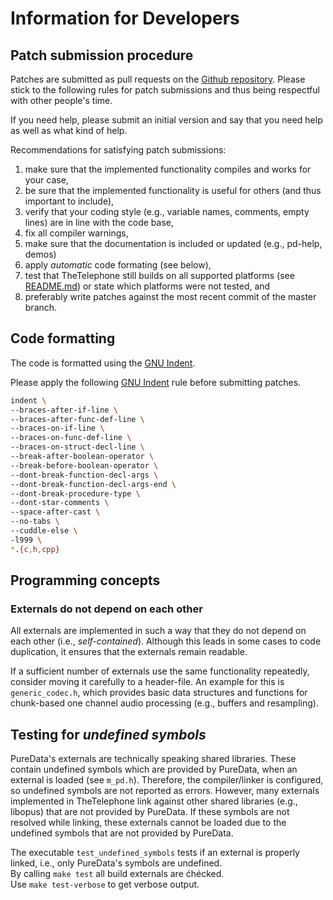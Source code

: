 Information for Developers
===

## Patch submission procedure

Patches are submitted as pull requests on the [Github repository](https://github.com/TheTelephone/TheTelephone).
Please stick to the following rules for patch submissions and thus being respectful with other people's time.

If you need help, please submit an initial version and say that you need help as well as what kind of help.

Recommendations for satisfying patch submissions:

1. make sure that the implemented functionality compiles and works for your case,
2. be sure that the implemented functionality is useful for others (and thus important to include),
3. verify that your coding style (e.g., variable names, comments, empty lines) are in line with the code base,
4. fix all compiler warnings,
5. make sure that the documentation is included or updated (e.g., pd-help, demos)
6. apply _automatic_ code formating (see below),
7. test that TheTelephone still builds on all supported platforms (see [README.md](README.md)) or state which platforms were not tested, and
8. preferably write patches against the most recent commit of the master branch.

## Code formatting
The code is formatted using the [GNU Indent](https://www.gnu.org/software/indent/).

Please apply the following [GNU Indent](https://www.gnu.org/software/indent/) rule before submitting patches.
```bash
indent \
--braces-after-if-line \
--braces-after-func-def-line \
--braces-on-if-line \
--braces-on-func-def-line \
--braces-on-struct-decl-line \
--break-after-boolean-operator \
--break-before-boolean-operator \
--dont-break-function-decl-args \
--dont-break-function-decl-args-end \
--dont-break-procedure-type \
--dont-star-comments \
--space-after-cast \
--no-tabs \
--cuddle-else \
-l999 \
*.{c,h,cpp}
```

## Programming concepts

### Externals do not depend on each other

All externals are implemented in such a way that they do not depend on each other (i.e., _self-contained_).
Although this leads in some cases to code duplication, it ensures that the externals remain readable.

If a sufficient number of externals use the same functionality repeatedly, consider moving it carefully to a header-file.
An example for this is `generic_codec.h`, which provides basic data structures and functions for chunk-based one channel audio processing (e.g., buffers and resampling).

## Testing for _undefined symbols_
PureData's externals are technically speaking shared libraries.
These contain undefined symbols which are provided by PureData, when an external is loaded (see `m_pd.h`).
Therefore, the compiler/linker is configured, so undefined symbols are not reported as errors.
However, many externals implemented in TheTelephone link against other shared libraries (e.g., libopus) that are not provided by PureData.
If these symbols are not resolved while linking, these externals cannot be loaded due to the undefined symbols that are not provided by PureData.

The executable `test_undefined_symbols` tests if an external is properly linked, i.e., only PureData's symbols are undefined.  
By calling `make test` all build externals are ćhécked.  
Use `make test-verbose` to get verbose output.
